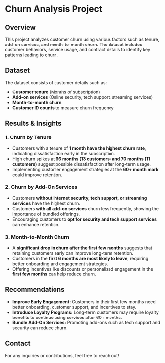 # Churn Analysis Project

## Overview
This project analyzes customer churn using various factors such as tenure, add-on services, and month-to-month churn. The dataset includes customer behaviors, service usage, and contract details to identify key patterns leading to churn.

## Dataset
The dataset consists of customer details such as:
- **Customer tenure** (Months of subscription)
- **Add-on services** (Online security, tech support, streaming services)
- **Month-to-month churn**
- **Customer ID counts** to measure churn frequency

## Results & Insights
### 1. Churn by Tenure
- Customers with a tenure of **1 month have the highest churn rate**, indicating dissatisfaction early in the subscription.
- High churn spikes at **66 months (13 customers) and 70 months (11 customers)** suggest possible dissatisfaction after long-term usage.
- Implementing customer engagement strategies at the **60+ month mark** could improve retention.

### 2. Churn by Add-On Services
- Customers **without internet security, tech support, or streaming services** have the highest churn.
- Customers **with all add-on services** churn less frequently, showing the importance of bundled offerings.
- Encouraging customers to **opt for security and tech support services** can enhance retention.

### 3. Month-to-Month Churn
- A **significant drop in churn after the first few months** suggests that retaining customers early can improve long-term retention.
- Customers in the **first 6 months are most likely to leave**, requiring better onboarding and engagement strategies.
- Offering incentives like discounts or personalized engagement in the **first few months** can help reduce churn.

## Recommendations
- **Improve Early Engagement:** Customers in their first few months need better onboarding, customer support, and incentives to stay.
- **Introduce Loyalty Programs:** Long-term customers may require loyalty benefits to continue using services after 60+ months.
- **Bundle Add-On Services:** Promoting add-ons such as tech support and security can reduce churn.


## Contact
For any inquiries or contributions, feel free to reach out!
